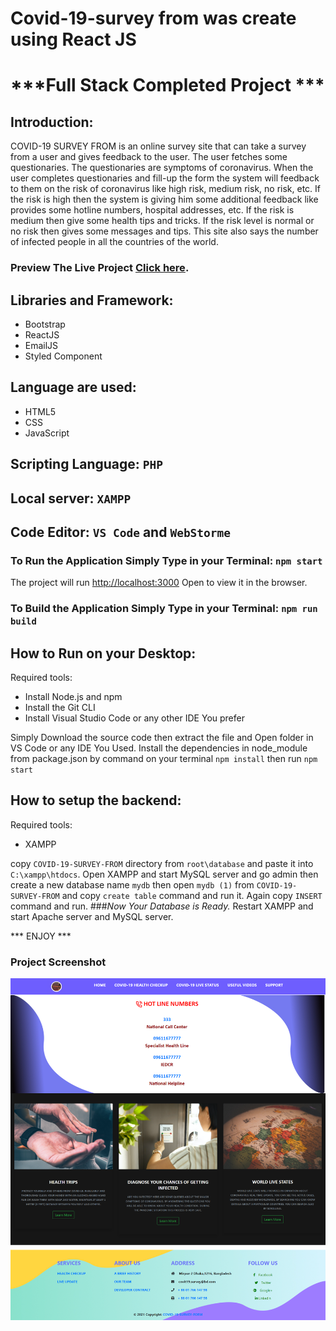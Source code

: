 # Covid-19-survey from was create using React JS
# ***Full Stack Completed Project ***

## Introduction:
COVID-19 SURVEY FROM is an online survey site that can take a survey from a user and gives feedback to the user. The user fetches some questionaries. The questionaries are symptoms of coronavirus. When the user completes questionaries and fill-up the form the system will feedback to them on the risk of coronavirus like high risk, medium risk, no risk, etc. If the risk is high then the system is giving him some additional feedback like provides some hotline numbers, hospital addresses, etc. If the risk is medium then give some health tips and tricks. If the risk level is normal or no risk then gives some messages and tips. This site also says the number of infected people in all the countries of the world.

### Preview The Live Project [Click here](https://covid-19-survey-form-2020.netlify.app/).

## Libraries and Framework:
* Bootstrap
* ReactJS
* EmailJS
* Styled Component

## Language are used:
* HTML5
* CSS
* JavaScript

## Scripting Language: `PHP`
## Local server: `XAMPP`
## Code Editor: `VS Code` and `WebStorme`


### To Run the Application Simply Type in your Terminal: `npm start`
The project will run [http://localhost:3000](http://localhost:3000)
Open  to view it in the browser.

### To Build the Application Simply Type in your Terminal: `npm run build`

## How to Run on your Desktop:
Required tools:
* Install Node.js and npm
* Install the Git CLI
* Install Visual Studio Code or any other IDE You prefer

Simply Download the source code then extract the file and Open folder in VS Code or any IDE You Used. Install the dependencies in  node_module from package.json by command on your terminal `npm install`
then run `npm start`

## How to setup the backend:
Required tools:
* XAMPP

copy `COVID-19-SURVEY-FROM` directory from `root\database` and paste it into `C:\xampp\htdocs`.
Open XAMPP and start MySQL server and go admin then create a new database name `mydb` then open `mydb (1)` from `COVID-19-SURVEY-FROM`
and copy `create table` command and run it. Again copy `INSERT` command and run.
###*Now Your Database is Ready.*
Restart XAMPP and start Apache server and MySQL server.

*** ENJOY ***
### Project Screenshot
![Screenshot](screencapture.png)

